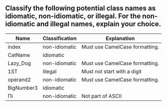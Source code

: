 ## Classify the following potential class names as idiomatic, non-idiomatic, or illegal. For the non-idiomatic and illegal names, explain your choice.

|Name|Classification| Explanation |
|----|--------------| ------------|
|index  | non-idiomatic | Must use CamelCase formatting. |
|CatName    | idiomatic |                                   |
|Lazy_Dog   | non-idiomatic | Must use CamelCase formatting. |
|1ST        | illegal       | Must not start with a digit   |
|operand2   | non-idiomatic | Must use CamelCase formatting. |
|BigNumber3 | idiomatic     |                               |
|Πi         | non-idiomatic | Not part of ASCII             |